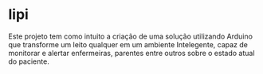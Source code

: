 # lipi
Este projeto tem como intuito a criação de uma solução utilizando Arduino que transforme um leito qualquer em um ambiente Intelegente, capaz de monitorar e alertar enfermeiras, parentes entre outros sobre o estado atual do paciente.
